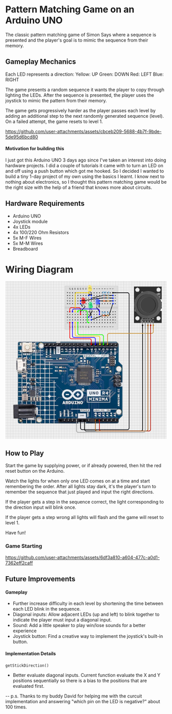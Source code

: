 # **Pattern Matching Game on an Arduino UNO**
The classic pattern matching game of Simon Says where a sequence is presented and the player's goal is to mimic the sequence from their memory.

## Gameplay Mechanics
Each LED represents a direction:
	Yellow: UP
	Green: DOWN
	Red: LEFT
	Blue: RIGHT

The game presents a random sequence it wants the player to copy through lighting the LEDs. After the sequence is presented, the player uses the joystick to mimic the pattern from their memory. 

The game gets progressively harder as the player passes each level by adding an additional step to the next randomly generated sequence (level). On a failed attempt, the game resets to level 1.

https://github.com/user-attachments/assets/cbceb209-5688-4b7f-9bde-5de95d6bcd80
#### Motivation for building this
I just got this Arduino UNO 3 days ago since I've taken an interest into doing hardware projects. I did a couple of tutorials it came with to turn an LED on and off using a push button which got me hooked. So I decided I wanted to build a tiny 1-day project of my own using the basics I learnt. I know next to nothing about electronics, so I thought this pattern matching game would be the right size with the help of a friend that knows more about circuits.

## Hardware Requirements
- Arduino UNO
- Joystick module
- 4x LEDs
- 4x 100/220 Ohm Resistors
- 5x M-F Wires
- 5x M-M Wires
- Breadboard

# Wiring Diagram
![Wiring Diagram](content/diagram.png)

## How to Play
Start the game by supplying power, or if already powered, then hit the red reset button on the Arduino.

Watch the lights for when only one LED comes on at a time and start remembering the order. After all lights stay dark, it's the player's turn to remember the sequence that just played and input the right directions. 

If the player gets a step in the sequence correct, the light corresponding to the direction input will blink once. 

If the player gets a step wrong all lights will flash and the game will reset to level 1.

Have fun!
### Game Starting
https://github.com/user-attachments/assets/6df3a810-a604-477c-a0d1-7362eff2caff
## Future Improvements
#### Gameplay
- Further increase difficulty in each level by shortening the time between each LED blink in the sequence.
- Diagonal inputs: Allow adjacent LEDs (up and left) to blink together to indicate the player must input a diagonal input.
- Sound: Add a little speaker to play win/lose sounds for a better experience
- Joystick button: Find a creative way to implement the joystick's built-in button.

#### Implementation Details
`getStickDirection()`
- Better evaluate diagonal inputs. Current function evaluate the X and Y positions sequentially so there is a bias to the positions that are evaluated first.

--
p.s. Thanks to my buddy David for helping me with the curcuit implementation and answering "which pin on the LED is negative?" about 100 times.



